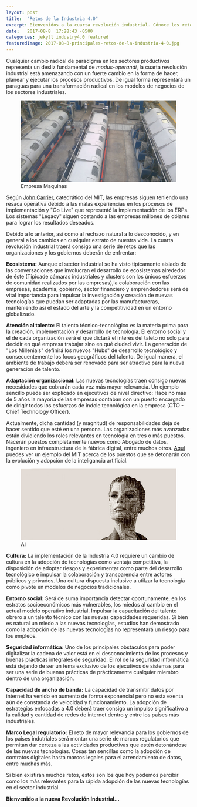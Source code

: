 ```yaml
---
layout: post
title:  "Retos de la Industria 4.0"
excerpt: Bienvenidos a la cuarta revolución industrial. Cónoce los retos ambientales, culturales y organizacionales que se requieren para el progreso de las industrias.
date:   2017-08-8  17:28:43 -0500
categories: jekyll industry4.0 featured
featuredImage: 2017-08-8-principales-retos-de-la-industria-4-0.jpg
---
```

Cualquier cambio radical de paradigma en los sectores productivos representa un desliz fundamental de *modus-operandi*, la cuarta revolución industrial está amenazando con un fuerte cambio en la forma de hacer, planear y ejecutar los procesos productivos. De igual forma representará un paraguas para una transformación radical en los modelos de negocios de los sectores industriales.

<figure class="article-image">
  <img src="/assets/img/posts/2017-08-8-empresa-maquinas.jpg" alt="Empresa Maquinas">
  <figcaption>Empresa Maquinas</figcaption>
</figure>

Según [John Carrier][john-carrier], catedrático del MIT, las empresas siguen teniendo una resaca operativa debido a las malas experiencias en los procesos de implementación y "Go Live" que representó la implementación de los ERPs. Los sistemas "Legacy" siguen costando a las empresas millones de dólares para lograr los resultados deseados.

Debido a lo anterior, así como al rechazo natural a lo desconocido, y en general a los cambios en cualquier estrato de nuestra vida. La cuarta revolución industrial traerá consigo una serie de retos que las organizaciones y los gobiernos deberán de enfrentar:

**Ecosistema:** Aunque el sector industrial se ha visto tipicamente aislado de las conversaciones que involucran el desarrollo de ecosistemas alrededor de éste (Tipicade cámaras industriales y clusters son los únicos esfuerzos de comunidad realizados por las empresas),la colaboración con las empresas, academia, gobierno, sector financiero y emprendedores será de vital importancia para impulsar la investigación y creación de nuevas tecnologías que puedan ser adaptadas por las manufactureras, manteniendo así el estado del arte y la competitividad en un entorno globalizado.

**Atención al talento:** El talento técnico-tecnológico es la materia prima para la creación, implementación y desarrollo de tecnología. El entorno social y el de cada organización será el que dictará el interés del taleto no sólo para decidir en qué empresa trabajar sino en qué ciudad vivir. La generación de "Los Millenials" definirá los nuevos "Hubs" de desarrollo tecnológico y consecuentemente los focos geográficos del talento. De igual manera, el ambiente de trabajo deberá ser renovado para ser atractivo para la nueva generación de talento.

**Adaptación organizacional:** Las nuevas tecnologías traen consigo nuevas necesidades que cobrarán cada vez más mayor relevancia. Un ejemplo sencillo puede ser explicado en ejecutivos de nivel directivo: Hace no más de 5 años la mayoría de las empresas contaban con un puesto encargado de dirigir todos los esfuerzos de índole tecnológica en la empresa (CTO - Chief Technology Officer).

Actualmente, dicha cantidad (y magnitud) de responsabilidades deja de hacer sentido que esté en una persona. Las organizaciones más avanzadas están dividiendo los roles relevantes en tecnología en tres o más puestos. Nacerán puestos completamente nuevos como Abogado de datos, ingeniero en infraestructura de la fábrica digital, entre muchos otros. [Aquí][mit-jobs] puedes ver un ejemplo del MIT acerca de los puestos que se detonarán con la evolución y adopción de la inteligancia artificial.

<figure class="article-image">
  <img src="/assets/img/posts/2017-08-8-ai.jpg" alt="AI">
  <figcaption>AI</figcaption>
</figure>

**Cultura:** La implementación de la Industria 4.0 requiere un cambio de cultura en la adopción de tecnologías como ventaja competitiva, la disposición de adoptar riesgos y experimentar como parte del desarrollo tecnológico e impulsar la colaboración y transparencia entre actores públicos y privados. Una cultura dispuesta inclusive a utilzar la tecnología como pivote en modelos de negocios tradicionales.

**Entorno social:** Será de suma importancia detectar oportunamente, en los estratos socioeconómicos más vulnerables, los miedos al cambio en el actual modelo operativo industrial. Impulsar la capacitación del talento obrero a un talento técnico con las nuevas capacidades requeridas. Si bien es natural un miedo a las nuevas tecnologías, estudios han demostrado como la adopción de las nuevas tecnologías no representará un riesgo para los empleos.

**Seguridad informática:** Uno de los principales obstáculos para poder digitalizar la cadena de valor está en el desconocimiento de los procesos y buenas prácticas integrales de seguridad. El rol de la seguridad informática está dejando de ser un tema exclusivo de los ejecutivos de sistemas para ser una serie de buenas prácticas de prácticamente cualquier miembro dentro de una organización.

**Capacidad de ancho de banda:** La capacidad de transmitir datos por internet ha venido en aumento de forma exponencial pero no esta exenta aún de constancia de velocidad y funcionamiento. La adopción de estrategias enfocadas a 4.0 deberá traer consigo un impulso significativo a la calidad y cantidad de redes de internet dentro y entre los países más industriales.

**Marco Legal regulatorio:** El reto de mayor relevancia para los gobiernos de los países indutriales será montar una serie de marcos regulatorios que permitan dar certeza a las actividades productivas que estén detonándose de las nuevas tecnologías. Cosas tan sencillas como la adopción de contratos digitales hasta marcos legales para el arrendamiento de datos, entre muchas más.

Si bien existirán muchos retos, estos son los que hoy podemos percibir como los más relevantes para la rápida adopción de las nuevas tecnologías en el sector industrial.

**Bienvenido a la nueva Revolución Industrial...**

[john-carrier]: http://mitsloan.mit.edu/faculty-and-research/faculty-directory/detail/?id=41043
[mit-jobs]: http://sloanreview.mit.edu/article/will-ai-create-as-many-jobs-as-it-eliminates/
